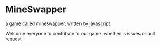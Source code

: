 # MineSwapper
a game called mineswapper, written by javascript

Welcome everyone to contribute to our game. whether is issues or pull request
